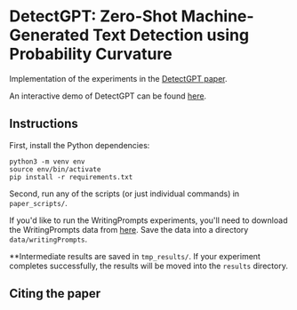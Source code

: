 # DetectGPT: Zero-Shot Machine-Generated Text Detection using Probability Curvature

Implementation of the experiments in the [DetectGPT paper](https://arxiv.org/abs/2301.11305v1).

An interactive demo of DetectGPT can be found [here](https://detectgpt.ericmitchell.ai).

## Instructions

First, install the Python dependencies:

    python3 -m venv env
    source env/bin/activate
    pip install -r requirements.txt

Second, run any of the scripts (or just individual commands) in `paper_scripts/`.

If you'd like to run the WritingPrompts experiments, you'll need to download the WritingPrompts data from [here](https://www.kaggle.com/datasets/ratthachat/writing-prompts). Save the data into a directory `data/writingPrompts`.

**Intermediate results are saved in `tmp_results/`. If your experiment completes successfully, the results will be moved into the `results` directory.

## Citing the paper
